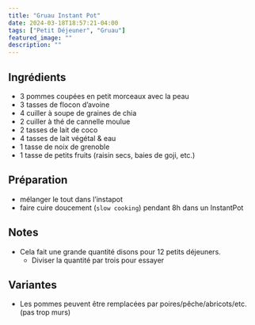 ```yaml
---
title: "Gruau Instant Pot"
date: 2024-03-18T18:57:21-04:00
tags: ["Petit Déjeuner", "Gruau"]
featured_image: ""
description: ""
---
```



## Ingrédients

- 3 pommes coupées en petit morceaux avec la peau
- 3 tasses de flocon d’avoine
- 4 cuiller à soupe de graines de chia
- 2 cuiller à thé de cannelle moulue
- 2 tasses de lait de coco
- 4 tasses de lait végétal & eau
- 1 tasse de noix de grenoble
- 1 tasse de petits fruits (raisin secs, baies de goji, etc.)

## Préparation

- mélanger le tout dans l’instapot
- faire cuire doucement (`slow cooking`) pendant 8h dans un InstantPot 

## Notes

- Cela fait une grande quantité disons pour 12 petits déjeuners.
  - Diviser la quantité par trois pour essayer

## Variantes

- Les pommes peuvent être remplacées par poires/pêche/abricots/etc. (pas trop murs)
